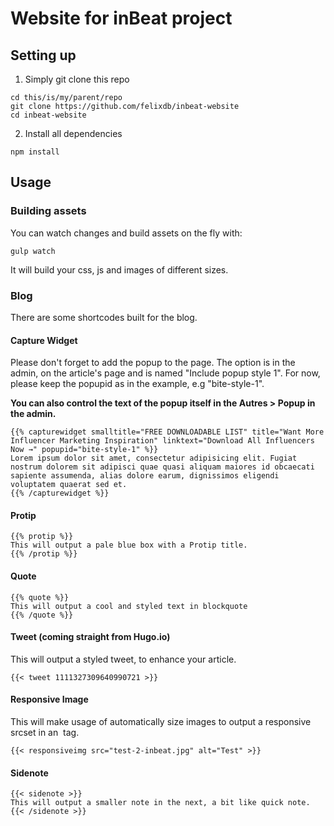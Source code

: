 # Website for inBeat project

## Setting up

1) Simply git clone this repo

```
cd this/is/my/parent/repo
git clone https://github.com/felixdb/inbeat-website
cd inbeat-website
```

2) Install all dependencies

```
npm install
```

## Usage

### Building assets

You can watch changes and build assets on the fly with:

```
gulp watch
```

It will build your css, js and images of different sizes.

### Blog

There are some shortcodes built for the blog.

#### Capture Widget

Please don't forget to add the popup to the page. The option is in the admin, on the article's page and is named "Include popup style 1". For now, please keep the popupid as in the example, e.g "bite-style-1". 

**You can also control the text of the popup itself in the Autres > Popup in the admin.**

```
{{% capturewidget smalltitle="FREE DOWNLOADABLE LIST" title="Want More Influencer Marketing Inspiration" linktext="Download All Influencers Now →" popupid="bite-style-1" %}}
Lorem ipsum dolor sit amet, consectetur adipisicing elit. Fugiat nostrum dolorem sit adipisci quae quasi aliquam maiores id obcaecati sapiente assumenda, alias dolore earum, dignissimos eligendi voluptatem quaerat sed et.
{{% /capturewidget %}}
```

#### Protip

```
{{% protip %}}
This will output a pale blue box with a Protip title.
{{% /protip %}}
```

#### Quote

```
{{% quote %}}
This will output a cool and styled text in blockquote
{{% /quote %}}
```

#### Tweet (coming straight from Hugo.io)

This will output a styled tweet, to enhance your article.

```
{{< tweet 1111327309640990721 >}}
```

#### Responsive Image

This will make usage of automatically size images to output a responsive srcset in an <img> tag.

```
{{< responsiveimg src="test-2-inbeat.jpg" alt="Test" >}}
```

#### Sidenote

```
{{< sidenote >}}
This will output a smaller note in the next, a bit like quick note.
{{< /sidenote >}}
```
